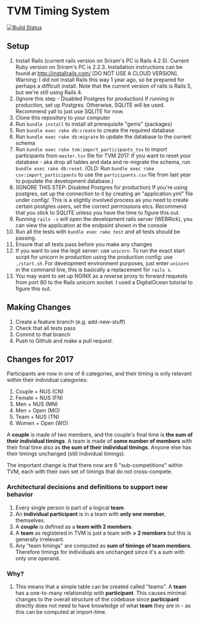 # TVM Timing System


[![Build Status](https://travis-ci.com/frizensami/tvm.svg?token=bp4tiJsctMHoyjJscr9k&branch=master)](https://travis-ci.com/frizensami/tvm)


## Setup

1. Install Rails (current rails version on Sriram's PC is Rails 4.2.5). Current Ruby version on Sriram's PC is 2.2.3. Installation instructions can be found at http://installrails.com/ [DO NOT USE A CLOUD VERSION]. Warning: I did not install Rails this way 1 year ago, so be prepared for perhaps a difficult install. Note that the current version of rails is Rails 5, but we're still using Rails 4.
2. (Ignore this step - Disabled Postgres for production) If running in production, set up Postgres. Otherwise, SQLITE will be used. Recommend yall to just use SQLITE for now.
3. Clone this repository to your computer
4. Run `bundle install` to install all prerequisite "gems" (packages)
5. Run `bundle exec rake db:create` to create the required database
6. Run `bundle exec rake db:migrate` to update the database to the current schema
7. Run `bundle exec rake tvm:import_participants_tsv` to import participants from `master.tsv` file for TVM 2017. If you want to reset your database - aka drop all tables and data and re-migrate the schema, run `bundle exec rake db:reset`. (OLD: Run `bundle exec rake csv:import_participants` to use the `participants.csv` file from last year to populate the development database.)
7. (IGNORE THIS STEP: Disabled Postgres for production) If you're using postgres, set up the connection to it by creating an "application.yml" file under config/. This is a slightly involved process as you need to create certain postgres users, set the correct permissions etcs. Recommend that you stick to SQLITE unless you have the time to figure this out.
8. Running `rails -s` will open the development rails server (WEBRick), you can view the application at the endpoint shown in the console
9. Run all the tests with `bundle exec rake test` and all tests should be passing.
10. Ensure that all tests pass before you make any changes
11. If you want to use the legit server: use `unicorn`. To run the exact start script for unicorn in production using the production config: use `./start.sh.`For development environment purposes, just enter `unicorn` in the command line, this is basically a replacement for `rails s`.
12. You may want to set up NGINX as a reverse proxy to forward requests from port 80 to the Rails unicorn socket. I used a DigitalOcean tutorial to figure this out.

## Making Changes
1. Create a feature branch (e.g. add-new-stuff)
2. Check that all tests pass
3. Commit to that branch
4. Push to Github and make a pull request.

## Changes for 2017
Participants are now in one of 6 categories, and their timing is only relevant within their individual categories: 

1. Couple + NUS (CN)
2. Female + NUS (FN)
3. Men + NUS (MN)
4. Men + Open (MO)
5. Team + NUS (TN)
6. Women + Open (WO)

A **couple** is made of two members, and the couple's final time is **the sum of their individual timings**. A team is made of **some number of members** with their final time also as **the sum of their individual timings**. Anyone else has their timings unchanged (still individual timings).

The important change is that there now are 6 "sub-competitions" within TVM, each with their own set of timings that do not cross-compete.

### Architectural decisions and definitions to support new behavior
1. Every single person is part of a logical **team**.
2. An **individual participant** is in a team with **only one member**, themselves.
3. A **couple** is defined as a **team with 2 members**. 
4. A **team** as registered in TVM is just a team with **> 2 members** but this is generally irrelevant.
5. Any "team timings" are computed as **sum of timings of team members**. Therefore timings for individuals are unchanged since it's a sum with only one operand. 

### Why?
1. This means that a simple table can be created called "teams". A **team** has a one-to-many relationship with **participant**. This causes minimal changes to the overall structure of the codebase since **participant** directly does not need to have knowledge of what **team** they are in - as this can be computed at import-time.





